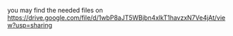 you may find the needed files on https://drive.google.com/file/d/1wbP8aJT5WBjbn4xlkT1havzxN7Ve4jAt/view?usp=sharing